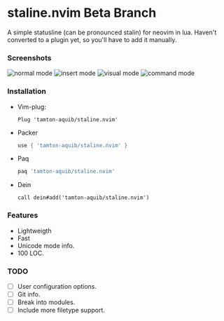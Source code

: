 # staline.nvim Beta Branch
A simple statusline (can be pronounced stalin) for neovim in lua.
Haven't converted to a plugin yet, so you'll have to add it manually.

### Screenshots
![normal mode](https://i.imgur.com/5RZFhWC.png)
![insert mode](https://i.imgur.com/V0FolHn.png)
![visual mode](https://i.imgur.com/3lbiz36.png)
![command mode](https://i.imgur.com/f4lsWRD.png)


### Installation
* Vim-plug:
    ```vim
    Plug 'tamton-aquib/staline.nvim'
    ```
* Packer
    ```lua
    use { 'tamton-aquib/staline.nvim' }
    ```

* Paq
    ```lua
    paq 'tamton-aquib/staline.nvim'
    ```

* Dein
    ```vim
    call dein#add('tamton-aquib/staline.nvim')
    ```

### Features
* Lightweigth
* Fast
* Unicode mode info.
* 100 LOC.

### TODO

- [ ] User configuration options.
- [ ] Git info.
- [ ] Break into modules.
- [ ] Include more filetype support.
